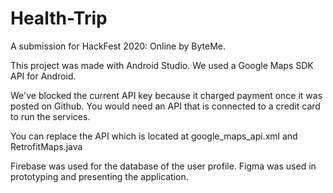 # Health-Trip
A submission for HackFest 2020: Online by ByteMe.

This project was made with Android Studio.
We used a Google Maps SDK API for Android.

We've blocked the current API key because it charged payment once it was posted on Github.
You would need an API that is connected to a credit card to run the services.
  
  You can replace the API which is located at google_maps_api.xml and RetrofitMaps.java
  
Firebase was used for the database of the user profile.
Figma was used in prototyping and presenting the application.
